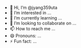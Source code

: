 - 👋 Hi, I’m @jyang359uta
- 👀 I’m interested in ...
- 🌱 I’m currently learning ...
- 💞️ I’m looking to collaborate on ...
- 📫 How to reach me ...
- 😄 Pronouns: ...
- ⚡ Fun fact: ...

<!---
jyang359uta/jyang359uta is a ✨ special ✨ repository because its `README.md` (this file) appears on your GitHub profile.
You can click the Preview link to take a look at your changes.
--->
